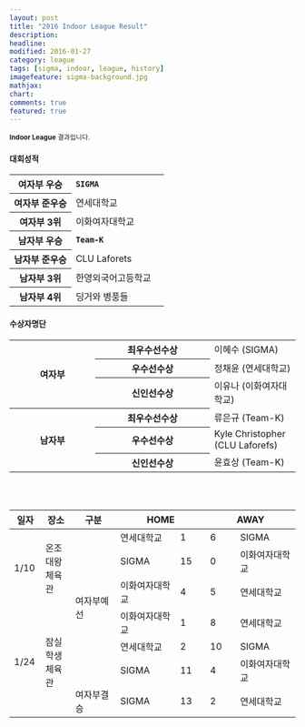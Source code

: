 ```yaml
---
layout: post
title: "2016 Indoor League Result"
description: 
headline: 
modified: 2016-01-27
category: league
tags: [sigma, indoor, league, history]
imagefeature: sigma-background.jpg
mathjax: 
chart: 
comments: true
featured: true
---
```


<small>
<strong>Indoor League</strong> 결과입니다.
</small>

<div>
    <h4>대회성적</h4>
    <table>
        <colgroup>
            <col width="40%">
            <col width="60%">
        </colgroup>
        <tbody>
            <tr>
                <th>여자부 우승</th>
                <td><strong><code>SIGMA</code></strong></td>
            </tr>
            <tr>
                <th>여자부 준우승</th>
                <td>연세대학교</td>
            </tr>
            <tr>
                <th>여자부 3위</th>
                <td>이화여자대학교</td>
            </tr>
            <tr>
                <th>남자부 우승</th>
                <td><strong><code>Team-K</code></strong></td>
            </tr>
            <tr>
                <th>남자부 준우승</th>
                <td>CLU Laforets</td>
            </tr>
            <tr>
                <th>남자부 3위</th>
                <td>한영외국어고등학교</td>
            </tr>
            <tr>
                <th>남자부 4위</th>
                <td>딩거와 병풍들</td>
            </tr>
        </tbody>
    </table>
</div>
<div>
    <h4>수상자명단</h4>
    <table>
        <colgroup>
            <col width="30%">
            <col width="40%">
            <col width="40%">
        </colgroup>
        <tbody>
            <tr>
                <th rowspan="3">여자부</th>
                <th>최우수선수상</th>
                <td>이혜수 (SIGMA)</td>
            </tr>
            <tr>
                <th>우수선수상</th>
                <td>정채윤 (연세대학교)</td>
            </tr>
            <tr>
                <th>신인선수상</th>
                <td>이유나 (이화여자대학교)</td>
            </tr>
            <tr>
                <th rowspan="3">남자부</th>
                <th>최우수선수상</th>
                <td>류은규 (Team-K)</td>
            </tr>
            <tr>
                <th>우수선수상</th>
                <td>Kyle Christopher (CLU Laforefs)</td>
            </tr>
            <tr>
                <th>신인선수상</th>
                <td>윤효상 (Team-K)</td>
            </tr>
        </tbody>
    </table>

</div>
<div>
<table>
    <colgroup>
        <col width="10%">
        <col width="10%">
        <col width="15%">
        <col width="20%">
        <col width="10%">
        <col width="10%">
        <col width="20%">
    </colgroup>
    <thead>
        <th>일자</th>
        <th>장소</th>
        <th>구분</th>
        <th colspan="2">HOME</th>
        <th colspan="2">AWAY</th>
    </thead>
    <tbody>
        <tr>
            <td rowspan="3">1/10</td>
            <td rowspan="3">온조대왕체육관</td>
            <td rowspan="6">여자부예선</td>
            <td>연세대학교</td>
            <td>1</td>
            <td>6</td>
            <td>SIGMA</td>
        </tr>
        <tr>
            <td>SIGMA</td>
            <td>15</td>
            <td>0</td>
            <td>이화여자대학교</td>
        </tr>
        <tr>
            <td>이화여자대학교</td>
            <td>4</td>
            <td>5</td>
            <td>연세대학교</td>
        </tr>
        <tr>
            <td rowspan="4">1/24</td>
            <td rowspan="4">잠실학생체육관</td>
            <td>이화여자대학교</td>
            <td>1</td>
            <td>8</td>
            <td>연세대학교</td>
        </tr>
        <tr>
            <td>연세대학교</td>
            <td>2</td>
            <td>10</td>
            <td>SIGMA</td>
        </tr>
        <tr>
            <td>SIGMA</td>
            <td>11</td>
            <td>4</td>
            <td>이화여자대학교</td>
        </tr>
        <tr>
            <td>여자부결승</td>
            <td>SIGMA</td>
            <td>13</td>
            <td>2</td>
            <td>연세대학교</td>
        </tr>
    </tbody>
</table>

</div>
